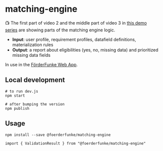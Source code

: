 # matching-engine

:tv: The first part of video 2 and the middle part of video 3 in [this demo series](https://youtube.com/playlist?list=PLqnwgqv0hgr5XX7cui8KeycLc5nL1Ixk9) are showing parts of the matching engine logic.

- **Input**: user profile, requirement profiles, datafield definitions, materialization rules
- **Output**: a report about eligibilities (yes, no, missing data) and prioritized missing data fields

In use in the [FörderFunke Web App](https://github.com/Citizen-Knowledge-Graph/foerderfunke-react-app).

## Local development

```shell
# to run dev.js
npm start

# after bumping the version
npm publish
```

## Usage

```shell
npm install --save @foerderfunke/matching-engine

import { ValidationResult } from "@foerderfunke/matching-engine"
```
